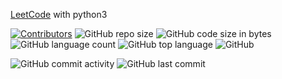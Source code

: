 [LeetCode](https://leetcode.com/problemset/all/) with python3

[![Contributors](https://img.shields.io/github/contributors/canhetingsky/LeetCode.svg)](https://github.com/canhetingsky/LeetCode/graphs/contributors)
![GitHub repo size](https://img.shields.io/github/repo-size/canhetingsky/LeetCode)
![GitHub code size in bytes](https://img.shields.io/github/languages/code-size/canhetingsky/LeetCode)
![GitHub language count](https://img.shields.io/github/languages/count/canhetingsky/LeetCode)
![GitHub top language](https://img.shields.io/github/languages/top/canhetingsky/LeetCode)
![GitHub](https://img.shields.io/github/license/canhetingsky/LeetCode)

![GitHub commit activity](https://img.shields.io/github/commit-activity/w/canhetingsky/LeetCode)
![GitHub last commit](https://img.shields.io/github/last-commit/canhetingsky/LeetCode)
